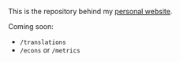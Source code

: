 This is the repository behind my [personal website](https://scottleechua.com).

Coming soon:
- `/translations`
- `/econs` or `/metrics`